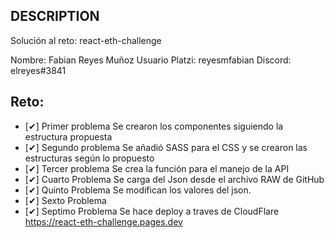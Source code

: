 ## DESCRIPTION

Solución al reto: react-eth-challenge

Nombre: Fabian Reyes Muñoz
Usuario Platzi: reyesmfabian
Discord: elreyes#3841

## Reto:

- [✔] Primer problema
Se crearon los componentes siguiendo la estructura propuesta
- [✔] Segundo problema
Se añadió SASS para el CSS y se crearon las estructuras según lo propuesto
- [✔] Tercer problema
Se crea la función para el manejo de la API
- [✔] Cuarto Problema
Se carga del Json desde el archivo RAW de GitHub
- [✔] Quinto Problema
Se modifican los valores del json.
- [✔] Sexto Problema
- [✔] Septimo Problema
Se hace deploy a traves de CloudFlare
https://react-eth-challenge.pages.dev


